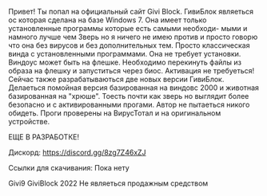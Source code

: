 Привет! Ты попал на официальный сайт Givi Block. ГивиБлок являеться ос которая сделана на
базе Windows 7. Она имеет только установленные программы которые есть самыми необходи-
мыми и намного лучше чем Зверь но я ничего не имею против и просто говорю что она без
вирусов и без дополнительных тем. Просто классическая винда с установленными программами.
Она не требует установки. Виндоус может быть на флешке. Необходимо перекинуть файлы из 
образа на флешку и запуститься через биос. Активация не требуеться!Сейчас также разрабатываються
 две новых версии ГивиБлок. Делаеться помойная версия базированная на виндовс 2000 и животная
базированная на "хрюше". Тоесть почти как зверь но выглядит более безопасно и с активированными
 прогами. Автор не пытаеться никого обидеть. Проги проверены на ВирусТотал и на оригинальном устройстве. 

ЕЩЕ В РАЗРАБОТКЕ!

Дискорд: https://discord.gg/8zg7Z46xZJ

Ссылки для скачивания: Пока нету

Givi9 GiviBlock 2022 Не являеться продажным средством
